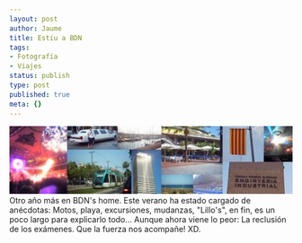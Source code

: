 ```yaml
---
layout: post
author: Jaume
title: Estiu a BDN
tags:
- Fotografía
- Viajes
status: publish
type: post
published: true
meta: {}
---
```

<img src="../images_posts/badalona2004.jpg" alt="BDN 2004" class="center"/><br />Otro año más en BDN's home. Este verano ha estado cargado de anécdotas: Motos, playa, excursiones, mudanzas, "Lillo's", en fin, es un poco largo para explicarlo todo... Aunque ahora viene lo peor: La reclusión de los exámenes. Que la fuerza nos acompañe! XD.

